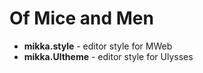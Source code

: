 # Of Mice and Men

* **mikka.style** - editor style for MWeb
* **mikka.Ultheme** - editor style for Ulysses


